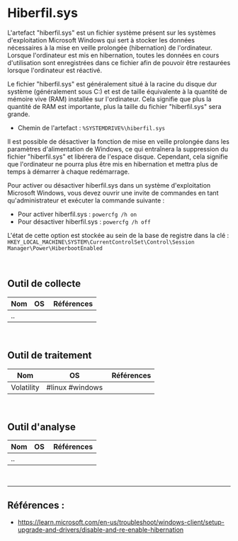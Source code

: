 # Hiberfil.sys

L'artefact "hiberfil.sys" est un fichier système présent sur les systèmes d'exploitation Microsoft Windows qui sert à stocker les données nécessaires à la mise en veille prolongée (hibernation) de l'ordinateur. Lorsque l'ordinateur est mis en hibernation, toutes les données en cours d'utilisation sont enregistrées dans ce fichier afin de pouvoir être restaurées lorsque l'ordinateur est réactivé.

Le fichier "hiberfil.sys" est généralement situé à la racine du disque dur système (généralement sous C:) et est de taille équivalente à la quantité de mémoire vive (RAM) installée sur l'ordinateur. Cela signifie que plus la quantité de RAM est importante, plus la taille du fichier "hiberfil.sys" sera grande.

- Chemin de l'artefact : ```%SYSTEMDRIVE%\hiberfil.sys```

Il est possible de désactiver la fonction de mise en veille prolongée dans les paramètres d'alimentation de Windows, ce qui entraînera la suppression du fichier "hiberfil.sys" et libérera de l'espace disque. Cependant, cela signifie que l'ordinateur ne pourra plus être mis en hibernation et mettra plus de temps à démarrer à chaque redémarrage.

Pour activer ou désactiver hiberfil.sys dans un système d'exploitation Microsoft Windows, vous devez ouvrir une invite de commandes en tant qu'administrateur et exécuter la commande suivante :

- Pour activer hiberfil.sys : ```powercfg /h on```
- Pour désactiver hiberfil.sys : ```powercfg /h off```

L'état de cette option est stockée au sein de la base de registre dans la clé : ```HKEY_LOCAL_MACHINE\SYSTEM\CurrentControlSet\Control\Session Manager\Power\HiberbootEnabled```

<br/>

## Outil de collecte 

| Nom | OS | Références |
|-----|-------------|------------|
| .. |  | |

<br/>

## Outil de traitement 

| Nom | OS | Références |
|-----|-------------|------------|
| Volatility | #linux #windows | |

<br/>

## Outil d'analyse

| Nom | OS | Références |
|-----|-------------|------------|
| .. |  | |

<br/>


------
## Références :
- https://learn.microsoft.com/en-us/troubleshoot/windows-client/setup-upgrade-and-drivers/disable-and-re-enable-hibernation
